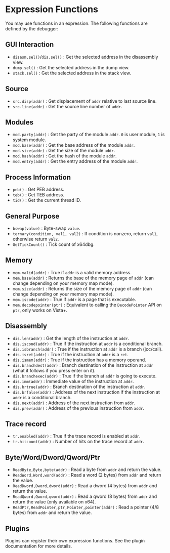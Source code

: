 # Expression Functions

You may use functions in an expression. The following functions are defined by the debugger:

## GUI Interaction

* `disasm.sel()`/`dis.sel()` : Get the selected address in the disassembly view.
* `dump.sel()` : Get the selected address in the dump view.
* `stack.sel()` : Get the selected address in the stack view.

## Source

* `src.disp(addr)` : Get displacement of `addr` relative to last source line.
* `src.line(addr)` : Get the source line number of `addr`.

## Modules

* `mod.party(addr)` : Get the party of the module `addr`. `0` is user module, `1` is system module.
* `mod.base(addr)` : Get the base address of the module `addr`.
* `mod.size(addr)` : Get the size of the module `addr`.
* `mod.hash(addr)` : Get the hash of the module `addr`.
* `mod.entry(addr)` : Get the entry address of the module `addr`.

## Process Information

* `peb()` : Get PEB address.
* `teb()` : Get TEB address.
* `tid()` : Get the current thread ID.

## General Purpose

* `bswap(value)` : Byte-swap `value`.
* `ternary(condition, val1, val2)` : If condition is nonzero, return `val1`, otherwise return `val2`.
* `GetTickCount()` : Tick count of x64dbg.

## Memory

* `mem.valid(addr)` : True if `addr` is a valid memory address.
* `mem.base(addr)` : Returns the base of the memory page of `addr` (can change depending on your memory map mode).
* `mem.size(addr)` : Returns the size of the memory page of `addr` (can change depending on your memory map mode).
* `mem.iscode(addr)` : True if `addr` is a page that is executable.
* `mem.decodepointer(ptr)` : Equivalent to calling the `DecodePointer` API on `ptr`, only works on Vista+.

## Disassembly

* `dis.len(addr)` : Get the length of the instruction at `addr`.
* `dis.iscond(addr)` : True if the instruction at `addr` is a conditional branch.
* `dis.isbranch(addr)` : True if the instruction at `addr` is a branch (jcc/call).
* `dis.isret(addr)` : True if the instruction at `addr` is a `ret`.
* `dis.ismem(addr)` : True if the instruction has a memory operand.
* `dis.branchdest(addr)` : Branch destination of the instruction at `addr` (what it follows if you press enter on it).
* `dis.branchexec(addr)` : True if the branch at `addr` is going to execute.
* `dis.imm(addr)` : Immediate value of the instruction at `addr`.
* `dis.brtrue(addr)` : Branch destination of the instruction at `addr`.
* `dis.brfalse(addr)` : Address of the next instruction if the instruction at `addr` is a conditional branch.
* `dis.next(addr)` : Address of the next instruction from `addr`.
* `dis.prev(addr)` : Address of the previous instruction from `addr`.

## Trace record

* `tr.enabled(addr)` : True if the trace record is enabled at `addr`.
* `tr.hitcount(addr)` : Number of hits on the trace record at `addr`.

## Byte/Word/Dword/Qword/Ptr

* `ReadByte,Byte,byte(addr)` : Read a byte from `addr` and return the value.
* `ReadWord,Word,word(addr)` : Read a word (2 bytes) from `addr` and return the value.
* `ReadDword,Dword,dword(addr)` : Read a dword (4 bytes) from `addr` and return the value.
* `ReadQword,Qword,qword(addr)` : Read a qword (8 bytes) from `addr` and return the value (only available on x64).
* `ReadPtr,ReadPointer,ptr,Pointer,pointer(addr)` : Read a pointer (4/8 bytes) from `addr` and return the value.

## Plugins

Plugins can register their own expression functions. See the plugin documentation for more details.